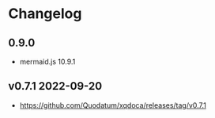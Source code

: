 # Changelog
## 0.9.0
* mermaid.js 10.9.1

## v0.7.1 2022-09-20
* https://github.com/Quodatum/xqdoca/releases/tag/v0.7.1
